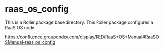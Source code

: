 # raas_os_config

This is a Roller package base directory.
This Roller package configures a RaaS OS node.

https://confluence.groupondev.com/display/RED/RaaS+OS+Manual#RaaSOSManual-raas_os_config
